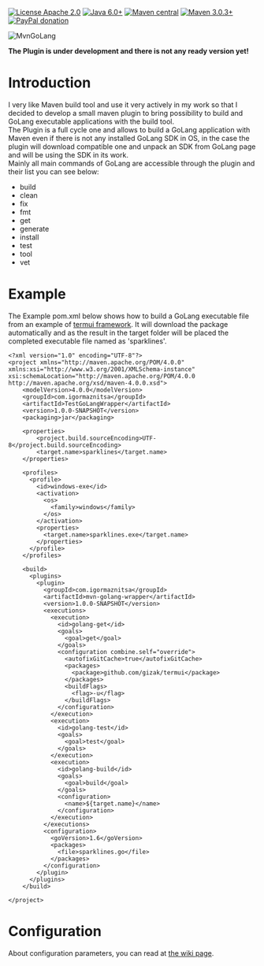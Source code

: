 [![License Apache 2.0](https://img.shields.io/badge/license-Apache%20License%202.0-green.svg)](http://www.apache.org/licenses/LICENSE-2.0)
[![Java 6.0+](https://img.shields.io/badge/java-6.0%2b-green.svg)](http://www.oracle.com/technetwork/java/javase/downloads/index.html)
[![Maven central](https://maven-badges.herokuapp.com/maven-central/com.igormaznitsa/mvn-golang-builder/badge.svg)](http://search.maven.org/#artifactdetails|com.igormaznitsa|mvn-golang-builder|1.0.0|jar)
[![Maven 3.0.3+](https://img.shields.io/badge/maven-3.0.3%2b-green.svg)](https://maven.apache.org/)
[![PayPal donation](https://img.shields.io/badge/donation-PayPal-red.svg)](https://www.paypal.com/cgi-bin/webscr?cmd=_s-xclick&hosted_button_id=AHWJHJFBAWGL2)

![MvnGoLang](https://raw.githubusercontent.com/raydac/mvnGoLang/master/assets/mvngolang.png)

__The Plugin is under development and there is not any ready version yet!__

# Introduction
I very like Maven build tool and use it very actively in my work so that I decided to develop a small maven plugin to bring possibility to build and GoLang executable applications with the build tool.   
The Plugin is a full cycle one and allows to build a GoLang application with Maven even if there is not any installed GoLang SDK in OS, in the case the plugin will download compatible one and unpack an SDK from GoLang page and will be using the SDK in its work.   
Mainly all main commands of GoLang are accessible through the plugin and their list you can see below:
* build
* clean
* fix
* fmt
* get
* generate
* install
* test
* tool
* vet

# Example
The Example pom.xml below shows how to build a GoLang executable file from an example of [termui framework](https://github.com/gizak/termui). It will download the package automatically and as the result in the target folder will be placed the completed executable file named as 'sparklines'.
```
<?xml version="1.0" encoding="UTF-8"?>
<project xmlns="http://maven.apache.org/POM/4.0.0" xmlns:xsi="http://www.w3.org/2001/XMLSchema-instance" xsi:schemaLocation="http://maven.apache.org/POM/4.0.0 http://maven.apache.org/xsd/maven-4.0.0.xsd">
    <modelVersion>4.0.0</modelVersion>
    <groupId>com.igormaznitsa</groupId>
    <artifactId>TestGoLangWrapper</artifactId>
    <version>1.0.0-SNAPSHOT</version>
    <packaging>jar</packaging>

    <properties>
        <project.build.sourceEncoding>UTF-8</project.build.sourceEncoding>
        <target.name>sparklines</target.name>
    </properties>

    <profiles>
      <profile> 
        <id>windows-exe</id>
        <activation>
          <os>
            <family>windows</family>
          </os>
        </activation>
        <properties>
          <target.name>sparklines.exe</target.name>
        </properties>
      </profile>
    </profiles>
    
    <build>
      <plugins>
        <plugin>
          <groupId>com.igormaznitsa</groupId>
          <artifactId>mvn-golang-wrapper</artifactId>
          <version>1.0.0-SNAPSHOT</version>
          <executions>
            <execution>
              <id>golang-get</id>
              <goals>
                <goal>get</goal>
              </goals>
              <configuration combine.self="override">
                <autofixGitCache>true</autofixGitCache>
                <packages>
                  <package>github.com/gizak/termui</package>
                </packages>
                <buildFlags>
                  <flag>-u</flag>
                </buildFlags>
              </configuration>
            </execution>
            <execution>
              <id>golang-test</id>
              <goals>
                <goal>test</goal>
              </goals>
            </execution>
            <execution>
              <id>golang-build</id>
              <goals>
                <goal>build</goal>
              </goals>
              <configuration>
                <name>${target.name}</name>
              </configuration>
            </execution>
          </executions>
          <configuration>
            <goVersion>1.6</goVersion>
            <packages>
              <file>sparklines.go</file>
            </packages>
          </configuration>
        </plugin>
      </plugins>
    </build>
    
</project>
```

# Configuration 

About configuration parameters, you can read at [the wiki page](https://github.com/raydac/mvnGoLang/wiki/PluginConfigParameters).